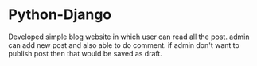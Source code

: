 # Python-Django
Developed simple blog website in which user can read all the post. admin can add new post and also able to do comment. if admin don't want to publish post then that would be
saved as draft.
